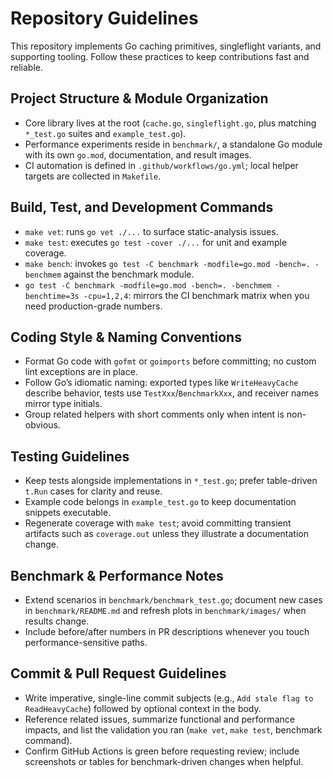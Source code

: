 # Repository Guidelines

This repository implements Go caching primitives, singleflight variants, and supporting tooling. Follow these practices to keep contributions fast and reliable.

## Project Structure & Module Organization
- Core library lives at the root (`cache.go`, `singleflight.go`, plus matching `*_test.go` suites and `example_test.go`).
- Performance experiments reside in `benchmark/`, a standalone Go module with its own `go.mod`, documentation, and result images.
- CI automation is defined in `.github/workflows/go.yml`; local helper targets are collected in `Makefile`.

## Build, Test, and Development Commands
- `make vet`: runs `go vet ./...` to surface static-analysis issues.
- `make test`: executes `go test -cover ./...` for unit and example coverage.
- `make bench`: invokes `go test -C benchmark -modfile=go.mod -bench=. -benchmem` against the benchmark module.
- `go test -C benchmark -modfile=go.mod -bench=. -benchmem -benchtime=3s -cpu=1,2,4`: mirrors the CI benchmark matrix when you need production-grade numbers.

## Coding Style & Naming Conventions
- Format Go code with `gofmt` or `goimports` before committing; no custom lint exceptions are in place.
- Follow Go’s idiomatic naming: exported types like `WriteHeavyCache` describe behavior, tests use `TestXxx`/`BenchmarkXxx`, and receiver names mirror type initials.
- Group related helpers with short comments only when intent is non-obvious.

## Testing Guidelines
- Keep tests alongside implementations in `*_test.go`; prefer table-driven `t.Run` cases for clarity and reuse.
- Example code belongs in `example_test.go` to keep documentation snippets executable.
- Regenerate coverage with `make test`; avoid committing transient artifacts such as `coverage.out` unless they illustrate a documentation change.

## Benchmark & Performance Notes
- Extend scenarios in `benchmark/benchmark_test.go`; document new cases in `benchmark/README.md` and refresh plots in `benchmark/images/` when results change.
- Include before/after numbers in PR descriptions whenever you touch performance-sensitive paths.

## Commit & Pull Request Guidelines
- Write imperative, single-line commit subjects (e.g., `Add stale flag to ReadHeavyCache`) followed by optional context in the body.
- Reference related issues, summarize functional and performance impacts, and list the validation you ran (`make vet`, `make test`, benchmark command).
- Confirm GitHub Actions is green before requesting review; include screenshots or tables for benchmark-driven changes when helpful.
